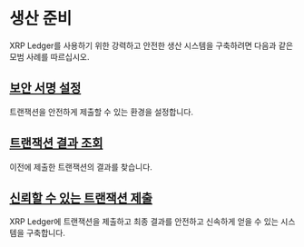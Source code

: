 # 생산 준비

XRP Ledger를 사용하기 위한 강력하고 안전한 생산 시스템을 구축하려면 다음과 같은 모범 사례를 따르십시오.

## [보안 서명 설정](undefined.md)&#x20;

트랜잭션을 안전하게 제출할 수 있는 환경을 설정합니다.

## [트랜잭션 결과 조회](undefined-1.md)&#x20;

이전에 제출한 트랜잭션의 결과를 찾습니다.

## [신뢰할 수 있는 트랜잭션 제출 ](undefined-2.md)

XRP Ledger에 트랜잭션을 제출하고 최종 결과를 안전하고 신속하게 얻을 수 있는 시스템을 구축합니다.
